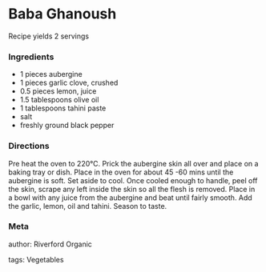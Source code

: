# Baba Ghanoush

Recipe yields 2 servings 

### Ingredients
 * 1 pieces aubergine
 * 1 pieces garlic clove, crushed
 * 0.5 pieces lemon, juice
 * 1.5 tablespoons olive oil
 * 1 tablespoons tahini paste
 * salt
 * freshly ground black pepper

### Directions

Pre heat the oven to 220℃. Prick the aubergine skin all over and place on a baking tray or dish. Place in the oven for about 45 -60 mins until the aubergine is soft. Set aside to cool. Once cooled enough to handle, peel off the skin, scrape any left inside the skin so all the flesh is removed. Place in a bowl with any juice from the aubergine and beat until fairly smooth. Add the garlic, lemon, oil and tahini. Season to taste.

### Meta
author: Riverford Organic

tags: Vegetables

